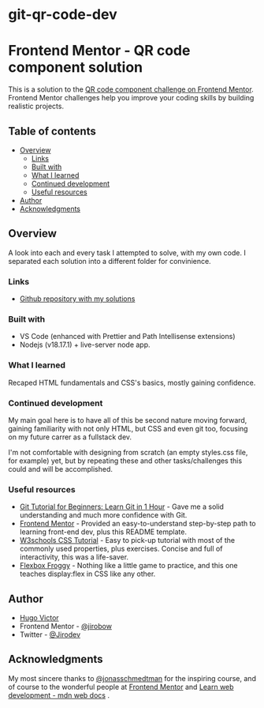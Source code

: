 # git-qr-code-dev

# Frontend Mentor - QR code component solution

This is a solution to the [QR code component challenge on Frontend Mentor](https://www.frontendmentor.io/challenges/qr-code-component-iux_sIO_H). Frontend Mentor challenges help you improve your coding skills by building realistic projects.

## Table of contents

- [Overview](#overview)
  - [Links](#links)
  - [Built with](#built-with)
  - [What I learned](#what-i-learned)
  - [Continued development](#continued-development)
  - [Useful resources](#useful-resources)
- [Author](#author)
- [Acknowledgments](#acknowledgments)

## Overview

A look into each and every task I attempted to solve, with my own code. I separated each solution into a different folder for convinience.

### Links

- [Github repository with my solutions](https://github.com/Jirobow/git-mdn-web-docs-tasks)

### Built with

- VS Code (enhanced with Prettier and Path Intellisense extensions)
- Nodejs (v18.17.1) + live-server node app.

### What I learned

Recaped HTML fundamentals and CSS's basics, mostly gaining confidence.

### Continued development

My main goal here is to have all of this be second nature moving forward, gaining familiarity with not only HTML, but CSS and even git too, focusing on my future carrer as a fullstack dev.

I'm not comfortable with designing from scratch (an empty styles.css file, for example) yet, but by repeating these and other tasks/challenges this could and will be accomplished.

### Useful resources

- [Git Tutorial for Beginners: Learn Git in 1 Hour](https://youtu.be/8JJ101D3knE) - Gave me a solid understanding and much more confidence with Git.
- [Frontend Mentor](https://www.frontendmentor.io/) - Provided an easy-to-understand step-by-step path to learning front-end dev, plus this README template.
- [W3schools CSS Tutorial](https://www.w3schools.com/css/default.asp) - Easy to pick-up tutorial with most of the commonly used properties, plus exercises. Concise and full of interactivity, this was a life-saver.
- [Flexbox Froggy](https://flexboxfroggy.com) - Nothing like a little game to practice, and this one teaches display:flex in CSS like any other.

## Author

- [Hugo Victor](https://www.linkedin.com/in/hugo-v-silva/)
- Frontend Mentor - [@jirobow](https://www.frontendmentor.io/profile/Jirobow)
- Twitter - [@Jirodev](https://twitter.com/JirobowDev)

## Acknowledgments

My most sincere thanks to [@jonasschmedtman](https://twitter.com/jonasschmedtman) for the inspiring course, and of course to the wonderful people at [Frontend Mentor](https://www.frontendmentor.io/) and [Learn web development - mdn web docs](https://developer.mozilla.org/en-US/docs/Learn) .

